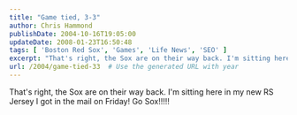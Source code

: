 ```yaml
---
title: "Game tied, 3-3"
author: Chris Hammond
publishDate: 2004-10-16T19:05:00
updateDate: 2008-01-23T16:50:48
tags: [ 'Boston Red Sox', 'Games', 'Life News', 'SEO' ]
excerpt: "That's right, the Sox are on their way back. I'm sitting here in my new RS Jersey I got in the mail on Friday! Go..."
url: /2004/game-tied-33  # Use the generated URL with year
---
```

That's right, the Sox are on their way back. I'm sitting here in my new RS Jersey I got in the mail on Friday! Go Sox!!!!!
